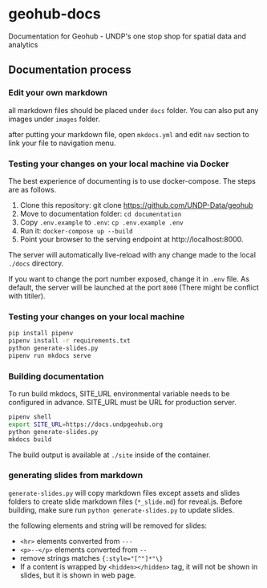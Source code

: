 # geohub-docs

Documentation for Geohub - UNDP's one stop shop for spatial data and analytics

## Documentation process

### Edit your own markdown

all markdown files should be placed under `docs` folder. You can also put any images under `images` folder.

after putting your markdown file, open `mkdocs.yml` and edit `nav` section to link your file to navigation menu.

### Testing your changes on your local machine via Docker

The best experience of documenting is to use docker-compose. The steps are as follows.

1. Clone this repository: git clone https://github.com/UNDP-Data/geohub
1. Move to documentation folder: `cd documentation`
1. Copy `.env.example` to `.env`: `cp .env.example .env`
1. Run it: `docker-compose up --build`
1. Point your browser to the serving endpoint at http://localhost:8000.

The server will automatically live-reload with any change made to the local `./docs` directory.

If you want to change the port number exposed, change it in `.env` file. As default, the server will be launched at the port `8000` (There might be conflict with titiler).

### Testing your changes on your local machine

```bash
pip install pipenv
pipenv install -r requirements.txt
python generate-slides.py
pipenv run mkdocs serve
```

### Building documentation

To run build mkdocs, SITE_URL environmental variable needs to be configured in advance. SITE_URL must be URL for production server.

```bash
pipenv shell
export SITE_URL=https://docs.undpgeohub.org
python generate-slides.py
mkdocs build
```

The build output is available at `./site` inside of the container.

### generating slides from markdown

`generate-slides.py` will copy markdown files except assets and slides folders to create slide markdown files (`*_slide.md`) for reveal.js. Before building, make sure run `python generate-slides.py` to update slides.

the following elements and string will be removed for slides:

- `<hr>` elements converted from `---`
- `<p>--</p>` elements converted from `--`
- remove strings matches `{:style="[^"]*"\}`
- If a content is wrapped by `<hidden></hidden>` tag, it will not be shown in slides, but it is shown in web page.